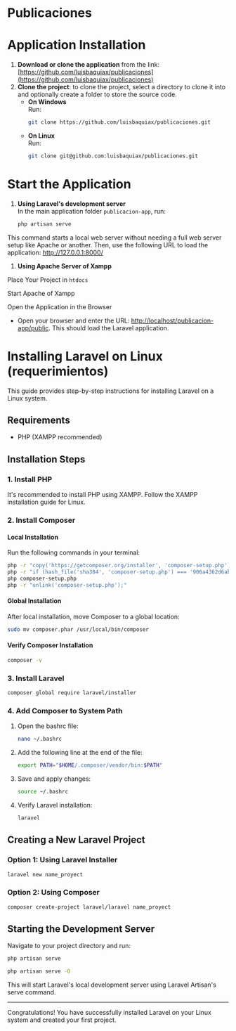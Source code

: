 # Publicaciones

# Application Installation

1. **Download or clone the application** from the link: [https://github.com/luisbaquiax/publicaciones](https://github.com/luisbaquiax/publicaciones)
2. **Clone the project**: to clone the project, select a directory to clone it into and optionally create a folder to store the source code.
   - **On Windows**  
     Run:  
     ```bash
     git clone https://github.com/luisbaquiax/publicaciones.git
     ```
   - **On Linux**  
     Run:  
     ```bash
     git clone git@github.com:luisbaquiax/publicaciones.git
     ```

# Start the Application

1. **Using Laravel's development server**  
   In the main application folder `publicacion-app`, run:
   ```bash
   php artisan serve

This command starts a local web server without needing a full web server setup like Apache or another. Then, use the following URL to load the application: http://127.0.0.1:8000/

1. **Using Apache Server of Xampp**  

Place Your Project in `htdocs`

Start Apache of Xampp

Open the Application in the Browser

- Open your browser and enter the URL: [http://localhost/publicacion-app/public](http://localhost/publicacion-app/public). This should load the Laravel application.


# Installing Laravel on Linux (requerimientos)

This guide provides step-by-step instructions for installing Laravel on a Linux system.

## Requirements

- PHP (XAMPP recommended)

## Installation Steps

### 1. Install PHP

It's recommended to install PHP using XAMPP. Follow the XAMPP installation guide for Linux.

### 2. Install Composer

#### Local Installation

Run the following commands in your terminal:

```bash
php -r "copy('https://getcomposer.org/installer', 'composer-setup.php');"
php -r "if (hash_file('sha384', 'composer-setup.php') === '906a4362d6ab52d03636224661d6bfe5c1767ee07f12a79e52bbd095773aaab16a95e0b2a7d6cbb9e5d92baae4bcd1f9') { echo 'Installer verified'; } else { echo 'Installer corrupt'; unlink('composer-setup.php'); } echo PHP_EOL;"
php composer-setup.php
php -r "unlink('composer-setup.php');"
```

#### Global Installation

After local installation, move Composer to a global location:

```bash
sudo mv composer.phar /usr/local/bin/composer
```

#### Verify Composer Installation

```bash
composer -v
```

### 3. Install Laravel

```bash
composer global require laravel/installer
```

### 4. Add Composer to System Path

1. Open the bashrc file:
   ```bash
   nano ~/.bashrc
   ```

2. Add the following line at the end of the file:
   ```bash
   export PATH="$HOME/.composer/vendor/bin:$PATH"
   ```

3. Save and apply changes:
   ```bash
   source ~/.bashrc
   ```

4. Verify Laravel installation:
   ```bash
   laravel
   ```

## Creating a New Laravel Project

### Option 1: Using Laravel Installer

```bash
laravel new name_proyect
```

### Option 2: Using Composer

```bash
composer create-project laravel/laravel name_proyect
```

## Starting the Development Server

Navigate to your project directory and run:

```bash
php artisan serve
```
```bash
php artisan serve -O
```

This will start Laravel's local development server using Laravel Artisan's serve command.

---

Congratulations! You have successfully installed Laravel on your Linux system and created your first project.
